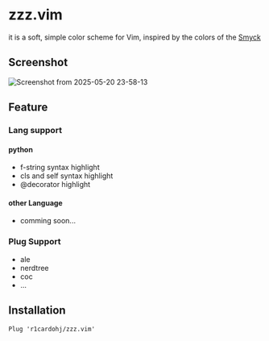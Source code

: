 # zzz.vim

it is a soft, simple color scheme for Vim, inspired by the colors of the [Smyck](https://github.com/hukl/Smyck-Color-Scheme)

## Screenshot

![Screenshot from 2025-05-20 23-58-13](https://github.com/user-attachments/assets/594e60aa-b62e-47fc-8727-519aa62dd9b0)

## Feature

### Lang support

#### python

* f-string syntax highlight
* cls and self syntax highlight
* @decorator highlight

#### other Language

* comming soon...

### Plug Support

* ale
* nerdtree
* coc
* ...

## Installation

```vim
Plug 'r1cardohj/zzz.vim'
```
